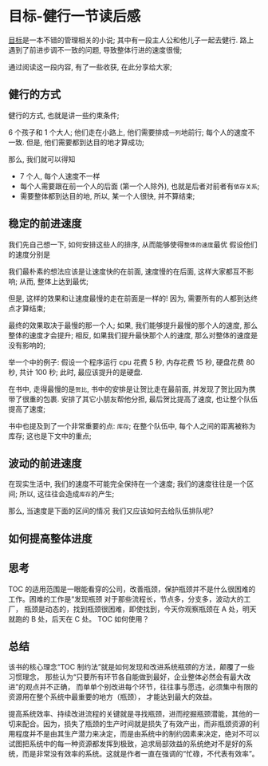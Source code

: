 # 目标-健行一节读后感

[目标](https://book.douban.com/subject/1464593/)是一本不错的管理相关的小说;
其中有一段主人公和他儿子一起去健行. 路上遇到了前进步调不一致的问题, 导致整体行进的速度很慢;

通过阅读这一段内容, 有了一些收获, 在此分享给大家;

## 健行的方式

健行的方式, 也就是讲一些约束条件;

6 个孩子和 1 个大人; 他们走在小路上, 他们需要排成`一列`地前行;
每个人的速度不一致. 但是, 他们需要都到达目的地才算成功;

那么, 我们就可以得知

- 7 个人, 每个人速度不一样
- 每个人需要跟在前一个人的后面 (第一个人除外), 也就是后者对前者有`依存关系`;
- 需要整体都到达目的地, 所以, 某一个人很快, 并不算结束;

## 稳定的前进速度

我们先自己想一下, 如何安排这些人的排序, 从而能够使得`整体的速度`最优
假设他们的速度分别是

我们最朴素的想法应该是让速度快的在前面, 速度慢的在后面, 这样大家都互不影响;
从而, 整体上达到最优;

但是, 这样的效果和让速度最慢的走在前面是一样的!
因为, 需要所有的人都到达终点才算结束;

最终的效果取决于最慢的那一个人;
如果, 我们能够提升最慢的那个人的速度, 那么整体的速度才会提升;
相反, 如果我们提升最快那个人的速度, 那么对整体的速度是没有影响的;

举一个中的例子:
假设一个程序运行 cpu 花费 5 秒, 内存花费 15 秒, 硬盘花费 80 秒, 共计 100 秒;
此时, 最应该提升的是硬盘.

在书中, 走得最慢的是`贺比`, 书中的安排是让贺比走在最前面,
并发现了贺比因为携带了很重的包裹. 安排了其它小朋友帮他分担,
最后贺比提高了速度, 也让整个队伍提高了速度;

书中也提及到了一个非常重要的点: `库存`;
在整个队伍中, 每个人之间的距离被称为库存;
这也是下文中的重点;

## 波动的前进速度

在现实生活中, 我们的速度不可能完全保持在一个速度;
我们的速度往往是一个区间; 所以, 这往往会造成`库存`的产生;

那么, 当速度是下面的区间的情况
我们又应该如何去给队伍排队呢?

## 如何提高整体进度

## 思考

TOC 的适用范围是一眼能看穿的公司，改善瓶颈，保护瓶颈并不是什么很困难的工作。困难的工作是“发现瓶颈
对于那些流程长，节点多，分支多，波动大的工厂，
瓶颈是动态的，找到瓶颈很困难，即使找到，今天你观察瓶颈在 A 处，明天就跑的 B 处，后天在 C 处。
TOC 如何使用？

## 总结

该书的核心理念“TOC 制约法”就是如何发现和改进系统瓶颈的方法，颠覆了一些习惯理念，
那些认为“只要所有环节各自能做到最好，企业整体必然会有最大改进”的观点并不正确，
而单单个别改进每个环节，往往事与愿违，必须集中有限的资源用在整个系统中最重要的地方（瓶颈），
才能达到最大的效益。

提高系统效率、持续改进流程的关键就是寻找瓶颈，进而挖掘瓶颈潜能，其他的一切来配合。因为，损失了瓶颈的生产时间就是损失了有效产出，而非瓶颈资源的利用程度并不是由其生产潜力来决定，而是由系统中的制约因素来决定，绝对不可以试图把系统中的每一种资源都发挥到极致，追求局部效益的系统绝对不是好的系统，而是非常没有效率的系统。这就是作者一直在强调的“忙碌，不代表有效率”。

